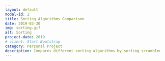 ```yaml
---
layout: default
modal-id: 2
title: Sorting Algorithms Comparison
date: 2019-03-30
img: sorting.gif
alt: Sorting
project-date: 2019
# client: Start Bootstrap
category: Personal Project
description: Compares different sorting algorithms by sorting scrambled colors.
---
```

